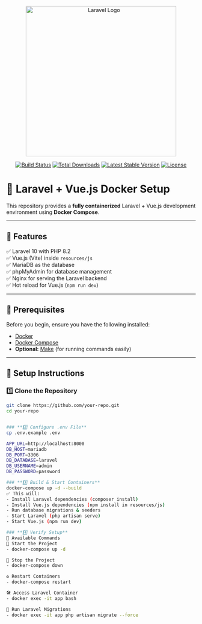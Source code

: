 <p align="center"><a href="https://laravel.com" target="_blank"><img src="https://raw.githubusercontent.com/laravel/art/master/logo-lockup/5%20SVG/2%20CMYK/1%20Full%20Color/laravel-logolockup-cmyk-red.svg" width="400" alt="Laravel Logo"></a></p>

<p align="center">
<a href="https://github.com/laravel/framework/actions"><img src="https://github.com/laravel/framework/workflows/tests/badge.svg" alt="Build Status"></a>
<a href="https://packagist.org/packages/laravel/framework"><img src="https://img.shields.io/packagist/dt/laravel/framework" alt="Total Downloads"></a>
<a href="https://packagist.org/packages/laravel/framework"><img src="https://img.shields.io/packagist/v/laravel/framework" alt="Latest Stable Version"></a>
<a href="https://packagist.org/packages/laravel/framework"><img src="https://img.shields.io/packagist/l/laravel/framework" alt="License"></a>
</p>

# 🚀 Laravel + Vue.js Docker Setup

This repository provides a **fully containerized** Laravel + Vue.js development environment using **Docker Compose**.

---

## **📌 Features**  
✅ Laravel 10 with PHP 8.2  
✅ Vue.js (Vite) inside `resources/js`  
✅ MariaDB as the database  
✅ phpMyAdmin for database management  
✅ Nginx for serving the Laravel backend  
✅ Hot reload for Vue.js (`npm run dev`)  

---

## **📌 Prerequisites**  
Before you begin, ensure you have the following installed:  

- [Docker](https://www.docker.com/)  
- [Docker Compose](https://docs.docker.com/compose/)  
- **Optional:** [Make](https://www.gnu.org/software/make/) (for running commands easily)  

---

## **📌 Setup Instructions**  

### **1️⃣ Clone the Repository**  
```sh
git clone https://github.com/your-repo.git
cd your-repo


### **2️⃣ Configure .env File** 
cp .env.example .env

APP_URL=http://localhost:8000
DB_HOST=mariadb
DB_PORT=3306
DB_DATABASE=laravel
DB_USERNAME=admin
DB_PASSWORD=password

### **3️⃣ Build & Start Containers** 
docker-compose up -d --build
✅ This will:
- Install Laravel dependencies (composer install)
- Install Vue.js dependencies (npm install in resources/js)
- Run database migrations & seeders
- Start Laravel (php artisan serve)
- Start Vue.js (npm run dev)

### **4️⃣ Verify Setup** 
📌 Available Commands
🚀 Start the Project
- docker-compose up -d

🛑 Stop the Project
- docker-compose down

♻️ Restart Containers
- docker-compose restart

🛠 Access Laravel Container
- docker exec -it app bash

📜 Run Laravel Migrations
- docker exec -it app php artisan migrate --force
